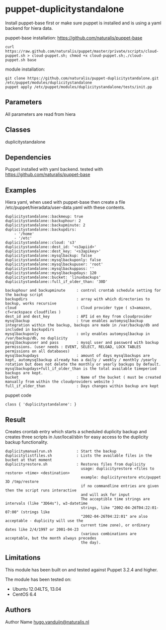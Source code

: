 puppet-duplicitystandalone
===================

Install puppet-base first or make sure puppet is installed and is using a yaml backend for hiera data. 

puppet-base installation: 
https://github.com/naturalis/puppet-base

```
curl https://raw.github.com/naturalis/puppet/master/private/scripts/cloud-puppet.sh > cloud-puppet.sh; chmod +x cloud-puppet.sh;./cloud-puppet.sh base
```
module installation:
```
git clone https://github.com/naturalis/puppet-duplicitystandalone.git /etc/puppet/modules/duplicitystandalone
puppet apply /etc/puppet/modules/duplicitystandalone/tests/init.pp
```

Parameters
-------------
All parameters are read from hiera

Classes
-------------
duplicitystandalone

Dependencies
-------------
Puppet installed with yaml backend. tested with https://github.com/naturalis/puppet-base

Examples
-------------
Hiera yaml, when used with puppet-base then create a file /etc/puppet/hieradata/user-data.yaml with these contents.

```
duplicitystandalone::backmeup: true
duplicitystandalone::backuphour: 2
duplicitystandalone::backupminute: 2
duplicitystandalone::backupdirs:
    - '/home'
    - '/etc'
duplicitystandalone::cloud: 's3'
duplicitystandalone::dest_id: '<s3apiid>'
duplicitystandalone::dest_key: '<s3apikey>'
duplicitystandalone::mysqlbackup: false
duplicitystandalone::mysqlbackuponly: false
duplicitystandalone::mysqlbackupuser: 'root'
duplicitystandalone::mysqlbackuppass: ''
duplicitystandalone::mysqlbackupdays: 120
duplicitystandalone::bucket: 'linuxbackups'
duplicitystandalone::full_if_older_than: '30D'
```

```
backuphour and backupminute     : control crontab schedule setting for the backup script
backupdirs                      : array with which directories to backup, works recursive
cloud                           : Cloud provider type ( s3=amazon, cf=rackspace cloudfiles )
dest_id and dest_key            : API id en Key from cloudprovider
mysqlbackup                     : true enables automysqlbackup integration within the backup, backups are made in /var/backup/db and included in backupdirs
mysqlbackuponly                 : only enables automysqlbackup in /var/backup/db, no duplicity
mysqlbackupuser and pass        : mysql user and password with backup permissions. (user needs : EVENT, SELECT, RELOAD, LOCK TABLES permissions on all databases)
mysqlbackupdays                 : amount of days mysqlbackups are kept, automysqlbackup already has a daily / weekly / monthly /yearly rotation but does not delete the monthly or yearly backups by default. mysqlbackupdays+full_if_older_than is the total available timeperiod backups are kept.
bucket                          : Name of the bucket ( must be created manually from within the cloudproviders website )
full_if_older_than              : Days changes within backup are kept 
```

puppet code
```
class { 'duplicitystandalone': }
```
Result
-------------
Creates crontab entry which starts a scheduled duplicity backup and creates three scripts in /usr/local/sbin for 
easy access to the duplicity backup functionality. 
```
duplicitymanualrun.sh           : Start the backup
duplicitylistfiles.sh           : Lists the available files in the bucket at that moment
duplicityrestore.sh             : Restores files from duplicity
                                  usage: duplicityrestore <files to restore> <time> <destination>
                                  example: duplicityrestore etc/puppet 3D /tmp/restore
                                  if no commandline entries are given then the script runs interactive
                                  and will ask for input
                                  The acceptible time strings are intervals (like "3D64s"), w3-datetime
                                  strings, like "2002-04-26T04:22:01-07:00" (strings like
                                  "2002-04-26T04:22:01" are also acceptable - duplicity will use the
                                  current time zone), or ordinary dates like 2/4/1997 or 2001-04-23
                                  (various combinations are acceptable, but the month always precedes
                                  the day).
```


Limitations
-------------
This module has been built on and tested against Puppet 3.2.4 and higher.

The module has been tested on:
- Ubuntu 12.04LTS, 13.04
- CentOS 6.4 

Authors
-------------
Author Name <hugo.vanduijn@naturalis.nl>

